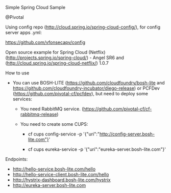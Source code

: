 Simple Spring Cloud Sample

@Pivotal

Using config repo (http://cloud.spring.io/spring-cloud-config/), for config server apps .yml:

https://github.com/vfonsecapv/config

Open source example for Spring Cloud (Netflix) (http://projects.spring.io/spring-cloud/) - Angel SR6 and (http://cloud.spring.io/spring-cloud-netflix/) 1.0.7

How to use

* You can use BOSH-LITE (https://github.com/cloudfoundry/bosh-lite and https://github.com/cloudfoundry-incubator/diego-release) or PCFDev (https://github.com/pivotal-cf/pcfdev), but need to deploy some services:

	* You need RabbitMQ service. (https://github.com/pivotal-cf/cf-rabbitmq-release)

	* You need to create some CUPS:

		* cf cups config-service -p '{"uri":"http://config-server.bosh-lite.com"}'

		* cf cups eureka-service -p '{"uri":"eureka-server.bosh-lite.com"}'

Endpoints:

 * http://hello-service.bosh-lite.com/hello
 * http://hello-service-client.bosh-lite.com/hello
 * http://hystrix-dashboard.bosh-lite.com/hystrix
 * http://eureka-server.bosh-lite.com